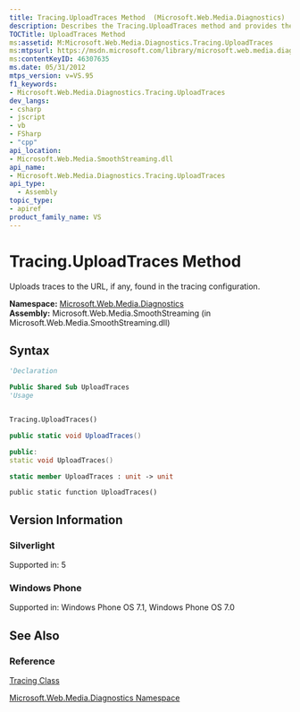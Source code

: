 ```yaml
---
title: Tracing.UploadTraces Method  (Microsoft.Web.Media.Diagnostics)
description: Describes the Tracing.UploadTraces method and provides the method's namespace, assembly, syntax, and version information.
TOCTitle: UploadTraces Method
ms:assetid: M:Microsoft.Web.Media.Diagnostics.Tracing.UploadTraces
ms:mtpsurl: https://msdn.microsoft.com/library/microsoft.web.media.diagnostics.tracing.uploadtraces(v=VS.95)
ms:contentKeyID: 46307635
ms.date: 05/31/2012
mtps_version: v=VS.95
f1_keywords:
- Microsoft.Web.Media.Diagnostics.Tracing.UploadTraces
dev_langs:
- csharp
- jscript
- vb
- FSharp
- "cpp"
api_location:
- Microsoft.Web.Media.SmoothStreaming.dll
api_name:
- Microsoft.Web.Media.Diagnostics.Tracing.UploadTraces
api_type:
  - Assembly
topic_type:
- apiref
product_family_name: VS
---
```


# Tracing.UploadTraces Method

Uploads traces to the URL, if any, found in the tracing configuration.

**Namespace:**  [Microsoft.Web.Media.Diagnostics](microsoft-web-media-diagnostics-namespace_1.md)  
**Assembly:**  Microsoft.Web.Media.SmoothStreaming (in Microsoft.Web.Media.SmoothStreaming.dll)

## Syntax

```vb
'Declaration

Public Shared Sub UploadTraces
'Usage


Tracing.UploadTraces()
```

```csharp
public static void UploadTraces()
```

```cpp
public:
static void UploadTraces()
```

``` fsharp
static member UploadTraces : unit -> unit 
```

```jscript
public static function UploadTraces()
```

## Version Information

### Silverlight

Supported in: 5  

### Windows Phone

Supported in: Windows Phone OS 7.1, Windows Phone OS 7.0  

## See Also

### Reference

[Tracing Class](tracing-class-microsoft-web-media-diagnostics_1.md)

[Microsoft.Web.Media.Diagnostics Namespace](microsoft-web-media-diagnostics-namespace_1.md)
